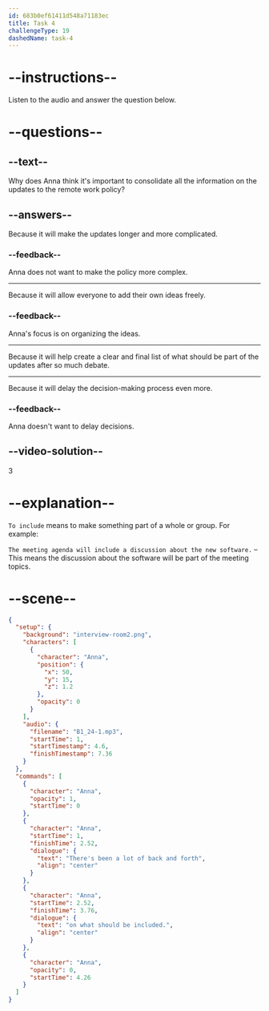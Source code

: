 ```yaml
---
id: 683b0ef61411d548a71183ec
title: Task 4
challengeType: 19
dashedName: task-4
---
```


<!-- (Audio) Anna: There's been a lot of back and forth on what should be included. -->

# --instructions--

Listen to the audio and answer the question below.

# --questions--

## --text--

Why does Anna think it's important to consolidate all the information on the updates to the remote work policy?

## --answers--

Because it will make the updates longer and more complicated.

### --feedback--

Anna does not want to make the policy more complex.

---

Because it will allow everyone to add their own ideas freely.

### --feedback--

Anna's focus is on organizing the ideas.

---

Because it will help create a clear and final list of what should be part of the updates after so much debate.

---

Because it will delay the decision-making process even more.

### --feedback--

Anna doesn't want to delay decisions.

## --video-solution--

3

# --explanation--

`To include` means to make something part of a whole or group. For example:

`The meeting agenda will include a discussion about the new software.` – This means the discussion about the software will be part of the meeting topics.

# --scene--

```json
{
  "setup": {
    "background": "interview-room2.png",
    "characters": [
      {
        "character": "Anna",
        "position": {
          "x": 50,
          "y": 15,
          "z": 1.2
        },
        "opacity": 0
      }
    ],
    "audio": {
      "filename": "B1_24-1.mp3",
      "startTime": 1,
      "startTimestamp": 4.6,
      "finishTimestamp": 7.36
    }
  },
  "commands": [
    {
      "character": "Anna",
      "opacity": 1,
      "startTime": 0
    },
    {
      "character": "Anna",
      "startTime": 1,
      "finishTime": 2.52,
      "dialogue": {
        "text": "There's been a lot of back and forth",
        "align": "center"
      }
    },
    {
      "character": "Anna",
      "startTime": 2.52,
      "finishTime": 3.76,
      "dialogue": {
        "text": "on what should be included.",
        "align": "center"
      }
    },
    {
      "character": "Anna",
      "opacity": 0,
      "startTime": 4.26
    }
  ]
}
```
